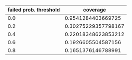 |  failed prob. threshold  |  coverage  |
| ---- | ---- |
| 0.0 | 0.9541284403669725 |
| 0.2 | 0.30275229357798167 |
| 0.4 | 0.22018348623853212 |
| 0.6 | 0.1926605504587156 |
| 0.8 | 0.1651376146788991 |